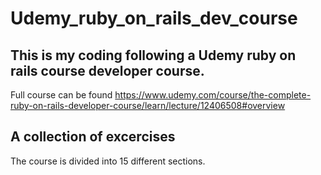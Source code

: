 # Udemy_ruby_on_rails_dev_course

## This is my coding following a Udemy ruby on rails course developer course. 
Full course can be found https://www.udemy.com/course/the-complete-ruby-on-rails-developer-course/learn/lecture/12406508#overview

## A collection of excercises
The course is divided into 15 different sections.